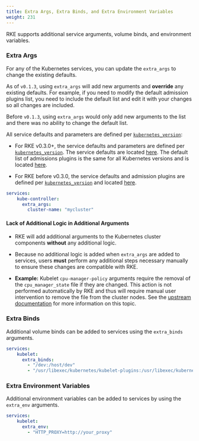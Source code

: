 ```yaml
---
title: Extra Args, Extra Binds, and Extra Environment Variables
weight: 231
---
```


RKE supports additional service arguments, volume binds, and environment variables.

### Extra Args

For any of the Kubernetes services, you can update the `extra_args` to change the existing defaults.

As of `v0.1.3`, using `extra_args` will add new arguments and **override** any existing defaults. For example, if you need to modify the default admission plugins list, you need to include the default list and edit it with your changes so all changes are included.

Before `v0.1.3`, using `extra_args` would only add new arguments to the list and there was no ability to change the default list.

All service defaults and parameters are defined per [`kubernetes_version`]({{<baseurl>}}/rke/latest/en/config-options/#kubernetes-version):

- For RKE v0.3.0+, the service defaults and parameters are defined per [`kubernetes_version`]({{<baseurl>}}/rke/latest/en/config-options/#kubernetes-version). The service defaults are located [here](https://github.com/rancher/kontainer-driver-metadata/blob/master/rke/k8s_service_options.go). The default list of admissions plugins is the same for all Kubernetes versions and is located [here](https://github.com/rancher/kontainer-driver-metadata/blob/master/rke/k8s_service_options.go#L11).

- For RKE before v0.3.0, the service defaults and admission plugins are defined per [`kubernetes_version`]({{<baseurl>}}/rke/latest/en/config-options/#kubernetes-version) and located [here](https://github.com/rancher/types/blob/release/v2.2/apis/management.cattle.io/v3/k8s_defaults.go). 

```yaml
services:
    kube-controller:
      extra_args:
        cluster-name: "mycluster"
```

#### Lack of Additional Logic in Additional Arguments

- RKE will add additional arguments to the Kubernetes cluster components **without** any additional logic. 

- Because no additional logic is added when `extra_args` are added to services, users **must** perform any additional steps necessary manually to ensure these changes are compatible with RKE.

- **Example:** Kubelet `cpu-manager-policy` arguments require the removal of the `cpu_manager_state` file if they are changed. This action is not performed automatically by RKE and thus will require manual user intervention to remove the file from the cluster nodes. See the [upstream documentation](https://kubernetes.io/docs/tasks/administer-cluster/cpu-management-policies/#changing-the-cpu-manager-policy) for more information on this topic. 

### Extra Binds

Additional volume binds can be added to services using the `extra_binds` arguments.

```yaml
services:
    kubelet:
      extra_binds:
        - "/dev:/host/dev"
        - "/usr/libexec/kubernetes/kubelet-plugins:/usr/libexec/kubernetes/kubelet-plugins:z"
```

### Extra Environment Variables

Additional environment variables can be added to services by using the `extra_env` arguments.

```yaml
services:
    kubelet:
      extra_env:
        - "HTTP_PROXY=http://your_proxy"
```
